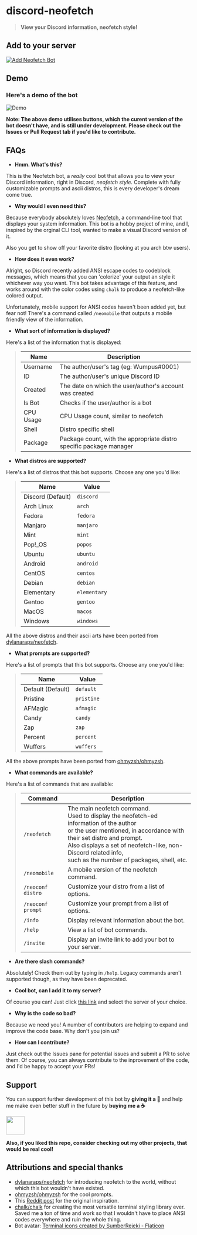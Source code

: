 # discord-neofetch

<!-- markdownlint-disable no-inline-html -->

> **View your Discord information, neofetch style!**

## Add to your server

[![Add Neofetch Bot](https://img.shields.io/badge/-Add%20Neofetch%20Bot-141B2E?style=for-the-badge&logo=discord)](https://discord.com/api/oauth2/authorize?client_id=938858179993952297&permissions=535260818496&scope=bot%20applications.commands)

## Demo

### Here's a demo of the bot

![Demo](neofetch_showcase.gif)

**Note: The above demo utilises buttons, which the curent version of the bot doesn't have, and is still under development. Please check out the Issues or Pull Request tab if you'd like to contribute.**

## FAQs

- **Hmm. What's this?**

This is the Neofetch bot, a _really_ cool bot that allows you to view your Discord information, right in Discord, _neofetch style_. Complete with fully customizable prompts and ascii distros, this is every developer's dream come true.

- **Why would I even need this?**

Because everybody absolutely loves [Neofetch](https://github.com/dylanaraps/neofetch), a command-line tool that displays your system information. This bot is a hobby project of mine, and I, inspired by the orginal CLI tool, wanted to make a visual Discord version of it.

Also you get to show off your favorite distro (looking at you arch btw users).

- **How does it even work?**

Alright, so Discord recently added ANSI escape codes to codeblock messages, which means that you can 'colorize' your output an style it whichever way you want. This bot takes advantage of this feature, and works around with the color codes using `chalk` to produce a neofetch-like colored output.

Unfortunately, mobile support for ANSI codes haven't been added yet, but fear not! There's a command called `/neomobile` that outputs a mobile friendly view of the information.

- **What sort of information is displayed?**

Here's a list of the information that is displayed:

> | Name      | Description                                                         |
> | --------- | ------------------------------------------------------------------- |
> | Username  | The author/user's tag (eg: Wumpus#0001)                             |
> | ID        | The author/user's unique Discord ID                                 |
> | Created   | The date on which the user/author's account was created             |
> | Is Bot    | Checks if the user/author is a bot                                  |
> | CPU Usage | CPU Usage count, similar to neofetch                                |
> | Shell     | Distro specific shell                                               |
> | Package   | Package count, with the appropriate distro specific package manager |

- **What distros are supported?**

Here's a list of distros that this bot supports. Choose any one you'd like:

> | Name              | Value        |
> | ----------------- | ------------ |
> | Discord (Default) | `discord`    |
> | Arch Linux        | `arch`       |
> | Fedora            | `fedora`     |
> | Manjaro           | `manjaro`    |
> | Mint              | `mint`       |
> | Pop!_OS           | `popos`      |
> | Ubuntu            | `ubuntu`     |
> | Android           | `android`    |
> | CentOS            | `centos`     |
> | Debian            | `debian`     |
> | Elementary        | `elementary` |
> | Gentoo            | `gentoo`     |
> | MacOS             | `macos`      |
> | Windows           | `windows`    |

All the above distros and their ascii arts have been ported from [dylanaraps/neofetch](https://github.com/dylanaraps/neofetch).

- **What prompts are supported?**

Here's a list of prompts that this bot supports. Choose any one you'd like:

> | Name              | Value      |
> | ----------------- | ---------- |
> | Default (Default) | `default`  |
> | Pristine          | `pristine` |
> | AFMagic           | `afmagic`  |
> | Candy             | `candy`    |
> | Zap               | `zap`      |
> | Percent           | `percent`  |
> | Wuffers           | `wuffers`  |

All the above prompts have been ported from [ohmyzsh/ohmyzsh](https://github.com/ohmyzsh/ohmyzsh).

- **What commands are available?**

Here's a list of commands that are available:

> | Command           | Description|
> | ----------------- | -------------------------
> | `/neofetch`       | The main neofetch command.<br>Used to display the neofetch-ed information of the author<br>or the user mentioned, in accordance with their set distro and prompt.<br>Also displays a set of neofetch-like, non-Discord related info,<br>such as the number of packages, shell, etc. |
> | `/neomobile`       | A mobile version of the neofetch command. |
> | `/neoconf distro` | Customize your distro from a list of options.                                                                                                                                                                                                                                       |
> | `/neoconf prompt` | Customize your prompt from a list of options.                                                                                                                                                                                                                                       |
> | `/info`           | Display relevant information about the bot.                                                                                                                                                                                                                                         |
> | `/help`           | View a list of bot commands.                                                                                                                                                                                                                                                        |
> | `/invite`         | Display an invite link to add your bot to your server.                                                                                                                                                                                                                              |     |

- **Are there slash commands?**

Absolutely! Check them out by typing in `/help`. Legacy commands aren't supported though, as they have been deprecated.

- **Cool bot, can I add it to my server?**

Of course you can! Just click [this link](https://discord.com/api/oauth2/authorize?client_id=938858179993952297&permissions=535260818496&scope=bot%20applications.commands) and select the server of your choice.

- **Why is the code so bad?**

Because we need you! A number of contributors are helping to expand and improve the code base. Why don't you join us?

- **How can I contribute?**

Just check out the Issues pane for potential issues and submit a PR to solve them. Of course, you can always contribute to the inprovement of the code, and I'd be happy to accept your PRs!

## Support

You can support further development of this bot by **giving it a 🌟** and help me make even better stuff in the future by **buying me a ☕**

<a href="https://www.buymeacoffee.com/savioxavier">
<img src="https://cdn.buymeacoffee.com/buttons/v2/default-blue.png" height="50px">
</a>

<br>

**Also, if you liked this repo, consider checking out my other projects, that would be real cool!**

## Attributions and special thanks

- [dylanaraps/neofetch](https://github.com/dylanaraps/neofetch) for introducing neofetch to the world, without which this bot wouldn't have existed.
- [ohmyzsh/ohmyzsh](https://github.com/ohmyzsh/ohmyzsh) for the cool prompts.
- This [Reddit post](https://www.reddit.com/r/discordapp/comments/sa6vvx/i_was_able_to_make_a_fake_neofetch_with_the/) for the original inspiration.
- [chalk/chalk](https://github.com/chalk/chalk) for creating the most versatile terminal styling library ever. Saved me a ton of time and work so that I wouldn't have to place ANSI codes everywhere and ruin the whole thing.
- Bot avatar: [Terminal icons created by SumberRejeki - Flaticon](https://www.flaticon.com/free-icons/terminal)
